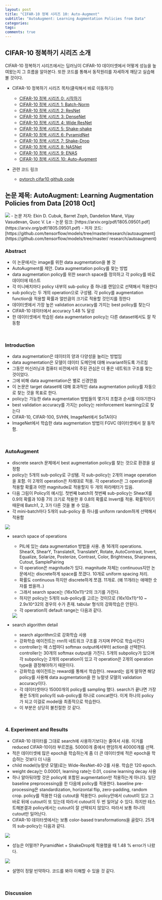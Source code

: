 ```yaml
---
layout: post
title: "CIFAR-10 정복 시리즈 10: Auto-Augment"
subtitle: "AutoAugment: Learning Augmentation Policies from Data"
categories: 
tags: 
comments: true
---
```


## CIFAR-10 정복하기 시리즈 소개
CIFAR-10 정복하기 시리즈에서는 딥러닝이 CIFAR-10 데이터셋에서 어떻게 성능을 높여왔는지 그 흐름을 알아본다. 또한 코드를 통해서 동작원리를 자세하게 깨닫고 실습해볼 것이다. 

- CIFAR-10 정복하기 시리즈 목차(클릭해서 바로 이동하기)
  - [CIFAR-10 정복 시리즈 0: 시작하기](https://dnddnjs.github.io/cifar10/2018/10/07/start_cifar10/)
  - [CIFAR-10 정복 시리즈 1: Batch-Norm](https://dnddnjs.github.io/cifar10/2018/10/08/batchnorm/)
  - [CIFAR-10 정복 시리즈 2: ResNet](https://dnddnjs.github.io/cifar10/2018/10/09/resnet/)
  - [CIFAR-10 정복 시리즈 3: DenseNet](https://dnddnjs.github.io/cifar10/2018/10/11/densenet/)
  - [CIFAR-10 정복 시리즈 4: Wide ResNet](https://dnddnjs.github.io/cifar10/2018/10/12/wide_resnet/)
  - [CIFAR-10 정복 시리즈 5: Shake-shake](https://dnddnjs.github.io/cifar10/2018/10/13/shake_shake/)
  - [CIFAR-10 정복 시리즈 6: PyramidNet](https://dnddnjs.github.io/cifar10/2018/10/24/pyramidnet/)
  - [CIFAR-10 정복 시리즈 7: Shake-Drop](https://dnddnjs.github.io/cifar10/2018/10/19/shake_drop/)
  - [CIFAR-10 정복 시리즈 8: NASNet](https://dnddnjs.github.io/cifar10/2018/11/03/nasnet/)
  - [CIFAR-10 정복 시리즈 9: ENAS](https://dnddnjs.github.io/cifar10/2018/11/03/enas/)
  - [CIFAR-10 정복 시리즈 10: Auto-Augment](https://dnddnjs.github.io/cifar10/2018/11/05/autoaugment/)

- 관련 코드 링크
  - [pytorch cifar10 github code](https://github.com/dnddnjs/pytorch-cifar10) 

  
## 논문 제목: AutoAugment: Learning Augmentation Policies from Data [2018 Oct]

<img src="https://www.dropbox.com/s/akwb88ckyew9vqp/Screenshot%202018-10-31%2015.35.14.png?dl=1">
- 논문 저자: Ekin D. Cubuk, Barret Zoph, Dandelion Mané, Vijay Vasudevan, Quoc V. Le
- 논문 링크: [https://arxiv.org/pdf/1805.09501.pdf](https://arxiv.org/pdf/1805.09501.pdf)
- 저자 코드: [https://github.com/tensorflow/models/tree/master/research/autoaugment](https://github.com/tensorflow/models/tree/master/
research/autoaugment)

<br/>

### Abstract
- 이 논문에서는 image를 위한 data augmentation을 볼 것
- AutoAugment를 제안. Data augmentation policy를 찾는 방법
- data augmentation policy를 위한 search space를 정의하고 각 policy를 바로 데이터에 테스트
- 각 미니배치마다 policy 내부의 sub-policy 중 하나를 랜덤으로 선택해서 적용한다
- sub policy는 두 개의 operation으로 구성됌. 각 policy를 augmentation function을 적용할 확률과 얼만큼의 크기로 적용할 것인지를 정한다
- 데이터셋에서 가장 높은 validation accuracy를 가지는 best policy를 찾는다
- CIFAR-10 데이터에서 accuracy 1.48 % 달성
- 한 데이터셋에서 학습된 data augmentation policy는 다른 dataset에서도 잘 작동함

<br/>

### Introduction
- data augmentation은 데이터의 양과 다양성을 늘리는 방법임
- data augmentation은 모델이 데이터 도메인에 대해 invariant하도록 가르침
- 그동안 머신러닝과 컴퓨터 비전에서의 주된 관심은 더 좋은 네트워크 구조를 찾는 것이었다.
- 그에 비해 data augmentation은 별로 신경안씀
- 이 논문은 target dataset에 대해 효과적인 data augmentation policy를 자동으로 찾는 것을 목표로 한다.
- policy는 가능한 data augmentation 방법들의 몇가지 조합과 순서를 이야기한다
- best validation accuracy를 가지는 policy는 reinforcement learning으로 찾는다
- CIFAR-10, CIFAR-100, SVHN, ImageNet에서 SoTA이다
- ImageNet에서 학습한 data augmentation 방법이 FGVC 데이터셋에서 잘 동작함.

<br/>

### AutoAugment
- discrete search 문제에서 best augmentation policy를 찾는 것으로 환경을 설정함
- policy는 5개의 sub-policy로 구성됌. 각 sub-policy는 2개의 image operation을 포함. 이 2개의 operation은 차례대로 적용. 각 operation은 그 operation을 적용할 확률과 어떤 magnitude로 적용할지 두 개의 파라메터가 있음.
- 다음 그림이 Policy의 예시임. 첫번째 batch의 첫번째 sub-policy는 ShearX를 0.9의 확률과 10중 7의 크기로 적용한 후 0.8의 확률로 Invert를 적용. 확률적이기 때문에 Batch1, 2, 3가 다른 것을 볼 수 있음.
- 각 mini-batch마다 5개의 sub-policy 중 하나를 uniform random하게 선택해서 적용함 
<img src="https://www.dropbox.com/s/t7syz6oqnccf092/Screenshot%202018-10-31%2016.05.37.png?dl=1">

- search space of operations
  - PIL에 있는 data augmentation 방법을 사용. 총 16개의 operations. ShearX, ShearY, TranslateX, TranslateY, Rotate, AutoContrast, Invert, Equalize, Solarize, Posterize, Contrast, Color, Brightness, Sharpness, Cutout, SamplePairing
  - 각 operation은 magnitude가 있다. magnitude 자체는 continuous지만 논문에서는 discrete하게 space를 쪼갰다. 10개로 uniform spacing 처리. 
  - 확률도 continuous 하지만 discrete하게 쪼갬. 11개로. (왜 11개라는 애매한 숫자를 썼을까..)
  - 그래서 search space는 (16x10x11)^2의 크기를 가진다.
  - 하지만 policy는 5개의 sub-policy를 고르는 것이므로 (16x10x11)^10 ~ 2.9x10^32의 경우의 수가 존재. tabular 형식의 강화학습은 안된다.
  - 각 operation의 default range는 다음과 같다.
  <img src="https://www.dropbox.com/s/wrjqn4tco35865x/Screenshot%202018-11-01%2000.23.26.png?dl=1">

- search algorithm detail
  - search algorithm으로 강화학습 사용
  - 강화학습 에이전트는 rnn의 네트워크 구조를 가지며 PPO로 학습시킨다
  - controller는 매 스텝마다 softmax output에서부터 action을 선택한다. controller는 30개의 softmax output을 가진다. 5개의 subpolicy가 있으며 각 subpolicy는 2개의 operation이 있고 각 operation은 2개의 operation type을 결정해야하기 때문이다.
  - 강화학습 에이전트는 reward를 통해서 학습한다. reward는 쉽게 말하면 해당 policy를 사용해 data augmentation을 한 뉴럴넷 모델의 validation accuracy이다. 
  - 각 데이터셋마다 15000개의 policy를 sampling 했다. search가 끝나면 가장 좋은 5개의 policy의 sub-policy를 하나로 concat한다. 이게 하나의 policy가 되고 이걸로 model을 최종적으로 학습한다.
  - 이 부분은 상당히 불친절한 것 같다.

<br/>

### 4. Experiment and Results
- CIFAR-10 데이터를 그대로 search에 사용하기보다는 줄여서 사용. 이거를 reduced CIFAR-10이라 부르겠음. 50000개 중에서 랜덤하게 40000개를 선택.
- 적은 데이터셋에 많은 epoch을 학습하는게 좀 더 큰 데이터셋에 적은 epoch을 학습하는 것보다 더 나음
- child model(뉴럴넷 모델)로는 Wide-ResNet-40-2를 사용. 학습은 120 epoch.
- weight decay는 0.00001, learning rate는 0.01, cosine learning decay 사용
- 하나 알아둬야할 것은 policy에 포함된 augmentation만 적용하는게 아니다. 일단 baseline preprocessing을 한 다음에 policy를 적용한다. baseline pre-processing은 standardization, horizontal flip, zero-padding, random crop. policy를 적용한 다음 cutout을 적용한다. policy안에서 cutout이 있고 그 바로 뒤에 cutout이 또 있는데 따라서 cutout이 두 번 일어날 수 있다. 하지만 테스트해본결과 policy에서는 cutout이 잘 선택되지 않았다. 따라서 보통 하나의 cutout만 일어난다.
- CIFAR-10 데이터셋에서는 보통 color-based transformations을 골랐다. 25개의 sub-policy는 다음과 같다.
<img src="https://www.dropbox.com/s/ye7kgjaguymjboe/Screenshot%202018-11-01%2002.06.13.png?dl=1">

- 성능은 어떨까? PyramidNet + ShakeDrop에 적용했을 때 1.48 % error가 나왔다.
<img src="https://www.dropbox.com/s/o2ayzw67sak5yu1/Screenshot%202018-11-01%2002.09.02.png?dl=1">

- 설명이 정말 빈약하다. 코드를 봐야 이해할 수 있을 것 같다.

<br/>

### Discussion

